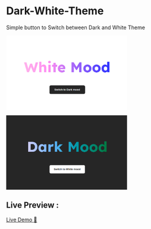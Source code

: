 # Dark-White-Theme

Simple button to Switch between Dark and White Theme 

<img src="imgs/White.png" height="200" align="center"><br>

<img src="imgs/Dark.png" height="200" align="center"><br>

## Live Preview : 
[Live Demo 🚨](https://nmcev.github.io/Dark-White-Theme/)
